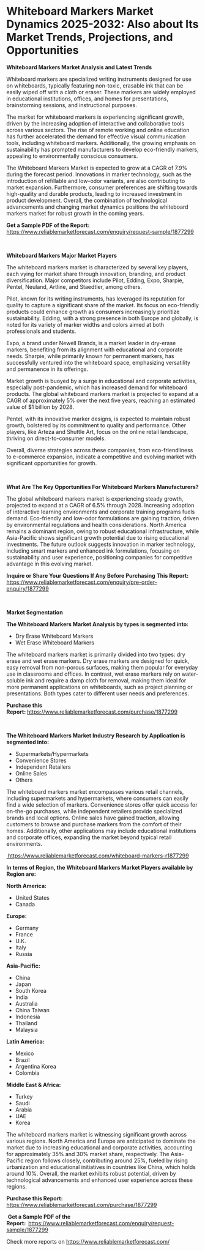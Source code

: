 <p><h1>Whiteboard Markers Market Dynamics 2025-2032: Also about Its Market Trends, Projections, and Opportunities</h1></p><p><strong>Whiteboard Markers Market Analysis and Latest Trends</strong></p>
<p><p>Whiteboard markers are specialized writing instruments designed for use on whiteboards, typically featuring non-toxic, erasable ink that can be easily wiped off with a cloth or eraser. These markers are widely employed in educational institutions, offices, and homes for presentations, brainstorming sessions, and instructional purposes. </p><p>The market for whiteboard markers is experiencing significant growth, driven by the increasing adoption of interactive and collaborative tools across various sectors. The rise of remote working and online education has further accelerated the demand for effective visual communication tools, including whiteboard markers. Additionally, the growing emphasis on sustainability has prompted manufacturers to develop eco-friendly markers, appealing to environmentally conscious consumers.</p><p>The Whiteboard Markers Market is expected to grow at a CAGR of 7.9% during the forecast period. Innovations in marker technology, such as the introduction of refillable and low-odor variants, are also contributing to market expansion. Furthermore, consumer preferences are shifting towards high-quality and durable products, leading to increased investment in product development. Overall, the combination of technological advancements and changing market dynamics positions the whiteboard markers market for robust growth in the coming years.</p></p>
<p><strong>Get a Sample PDF of the Report:&nbsp;</strong> <a href="https://www.reliablemarketforecast.com/enquiry/request-sample/1877299?utm_campaign=2321&utm_medium=2&utm_source=Github&utm_content=ia&utm_term=19022025&utm_id=whiteboard-markers">https://www.reliablemarketforecast.com/enquiry/request-sample/1877299</a></p>
<p>&nbsp;</p>
<p><strong>Whiteboard Markers Major Market Players</strong></p>
<p><p>The whiteboard markers market is characterized by several key players, each vying for market share through innovation, branding, and product diversification. Major competitors include Pilot, Edding, Expo, Sharpie, Pentel, Neuland, Artline, and Staedtler, among others. </p><p>Pilot, known for its writing instruments, has leveraged its reputation for quality to capture a significant share of the market. Its focus on eco-friendly products could enhance growth as consumers increasingly prioritize sustainability. Edding, with a strong presence in both Europe and globally, is noted for its variety of marker widths and colors aimed at both professionals and students.</p><p>Expo, a brand under Newell Brands, is a market leader in dry-erase markers, benefiting from its alignment with educational and corporate needs. Sharpie, while primarily known for permanent markers, has successfully ventured into the whiteboard space, emphasizing versatility and permanence in its offerings. </p><p>Market growth is buoyed by a surge in educational and corporate activities, especially post-pandemic, which has increased demand for whiteboard products. The global whiteboard markers market is projected to expand at a CAGR of approximately 5% over the next five years, reaching an estimated value of $1 billion by 2028. </p><p>Pentel, with its innovative marker designs, is expected to maintain robust growth, bolstered by its commitment to quality and performance. Other players, like Arteza and Shuttle Art, focus on the online retail landscape, thriving on direct-to-consumer models.</p><p>Overall, diverse strategies across these companies, from eco-friendliness to e-commerce expansion, indicate a competitive and evolving market with significant opportunities for growth.</p></p>
<p>&nbsp;</p>
<p><strong>What Are The Key Opportunities For Whiteboard Markers Manufacturers?</strong></p>
<p><p>The global whiteboard markers market is experiencing steady growth, projected to expand at a CAGR of 6.5% through 2028. Increasing adoption of interactive learning environments and corporate training programs fuels demand. Eco-friendly and low-odor formulations are gaining traction, driven by environmental regulations and health considerations. North America remains a dominant region, owing to robust educational infrastructure, while Asia-Pacific shows significant growth potential due to rising educational investments. The future outlook suggests innovation in marker technology, including smart markers and enhanced ink formulations, focusing on sustainability and user experience, positioning companies for competitive advantage in this evolving market.</p></p>
<p><strong>Inquire or Share Your Questions If Any Before Purchasing This Report:</strong> <a href="https://www.reliablemarketforecast.com/enquiry/pre-order-enquiry/1877299?utm_campaign=2321&utm_medium=2&utm_source=Github&utm_content=ia&utm_term=19022025&utm_id=whiteboard-markers">https://www.reliablemarketforecast.com/enquiry/pre-order-enquiry/1877299</a></p>
<p>&nbsp;</p>
<p><strong>Market Segmentation</strong></p>
<p><strong>The Whiteboard Markers Market Analysis by types is segmented into:</strong></p>
<p><ul><li>Dry Erase Whiteboard Markers</li><li>Wet Erase Whiteboard Markers</li></ul></p>
<p><p>The whiteboard markers market is primarily divided into two types: dry erase and wet erase markers. Dry erase markers are designed for quick, easy removal from non-porous surfaces, making them popular for everyday use in classrooms and offices. In contrast, wet erase markers rely on water-soluble ink and require a damp cloth for removal, making them ideal for more permanent applications on whiteboards, such as project planning or presentations. Both types cater to different user needs and preferences.</p></p>
<p><strong>Purchase this Report:&nbsp;</strong><a href="https://www.reliablemarketforecast.com/purchase/1877299?utm_campaign=2321&utm_medium=2&utm_source=Github&utm_content=ia&utm_term=19022025&utm_id=whiteboard-markers">https://www.reliablemarketforecast.com/purchase/1877299</a></p>
<p>&nbsp;</p>
<p><strong>The Whiteboard Markers Market Industry Research by Application is segmented into:</strong></p>
<p><ul><li>Supermarkets/Hypermarkets</li><li>Convenience Stores</li><li>Independent Retailers</li><li>Online Sales</li><li>Others</li></ul></p>
<p><p>The whiteboard markers market encompasses various retail channels, including supermarkets and hypermarkets, where consumers can easily find a wide selection of markers. Convenience stores offer quick access for on-the-go purchases, while independent retailers provide specialized brands and local options. Online sales have gained traction, allowing customers to browse and purchase markers from the comfort of their homes. Additionally, other applications may include educational institutions and corporate offices, expanding the market beyond typical retail environments.</p></p>
<p><a href="https://www.reliablemarketforecast.com/whiteboard-markers-r1877299?utm_campaign=2321&utm_medium=2&utm_source=Github&utm_content=ia&utm_term=19022025&utm_id=whiteboard-markers">&nbsp;https://www.reliablemarketforecast.com/whiteboard-markers-r1877299</a></p>
<p><strong>In terms of Region, the Whiteboard Markers Market Players available by Region are:</strong></p>
<p>
    <p> <strong> North America: </strong>
        <ul>
            <li>United States</li>
            <li>Canada</li>
        </ul>
        </p> 
    <p> <strong> Europe: </strong>
        <ul>
            <li>Germany</li>
            <li>France</li>
            <li>U.K.</li>
            <li>Italy</li>
            <li>Russia</li>
        </ul>
        </p> 
    <p> <strong> Asia-Pacific: </strong>
        <ul>
            <li>China</li>
            <li>Japan</li>
            <li>South Korea</li>
            <li>India</li>
            <li>Australia</li>
            <li>China Taiwan</li>
            <li>Indonesia</li>
            <li>Thailand</li>
            <li>Malaysia</li>
        </ul>
        </p> 
    <p> <strong> Latin America: </strong>
        <ul>
            <li>Mexico</li>
            <li>Brazil</li>
            <li>Argentina Korea</li>
            <li>Colombia</li>
        </ul>
        </p> 
    <p> <strong> Middle East & Africa: </strong>
        <ul>
            <li>Turkey</li>
            <li>Saudi</li>
            <li>Arabia</li>
            <li>UAE</li>
            <li>Korea</li>
        </ul>
    </p>
    </p>
<p><p>The whiteboard markers market is witnessing significant growth across various regions. North America and Europe are anticipated to dominate the market due to increasing educational and corporate activities, accounting for approximately 35% and 30% market share, respectively. The Asia-Pacific region follows closely, contributing around 25%, fueled by rising urbanization and educational initiatives in countries like China, which holds around 10%. Overall, the market exhibits robust potential, driven by technological advancements and enhanced user experience across these regions.</p></p>
<p><strong>Purchase this Report: </strong><a href="https://www.reliablemarketforecast.com/purchase/1877299?utm_campaign=2321&utm_medium=2&utm_source=Github&utm_content=ia&utm_term=19022025&utm_id=whiteboard-markers">https://www.reliablemarketforecast.com/purchase/1877299</a></p>
<p>&nbsp;<strong>Get a Sample PDF of the Report:&nbsp;&nbsp;</strong><a href="https://www.reliablemarketforecast.com/enquiry/request-sample/1877299?utm_campaign=2321&utm_medium=2&utm_source=Github&utm_content=ia&utm_term=19022025&utm_id=whiteboard-markers">https://www.reliablemarketforecast.com/enquiry/request-sample/1877299</a></p>
<p><strong></strong></p>
<p>Check more reports on <a href="https://www.reliablemarketforecast.com/?utm_campaign=2321&utm_medium=2&utm_source=Github&utm_content=ia&utm_term=19022025&utm_id=whiteboard-markers">https://www.reliablemarketforecast.com/</a></p>